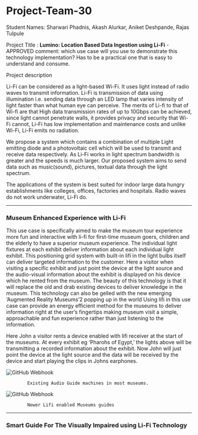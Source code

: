 # Project-Team-30

Student Names: Sharwari Phadnis, Akash Alurkar, Aniket Deshpande, Rajas Tulpule

Project Title :
**Lumino: Location Based Data Ingestion using Li-Fi**   - APPROVED
comment: which use case will you use to demonstrate this technology implementation? Has to be a practical one that is easy to understand and consume. 

Project description

Li-Fi can be considered as a light-based Wi-Fi. It uses light instead of radio waves to transmit information. Li-Fi is transmission of data using illumination i.e. sending data through an LED lamp that varies intensity of light faster than what human eye can perceive. The merits of Li-fi to that of Wi-fi are that High data transmission rates of up to 10Gbps can be achieved, since light cannot penetrate walls, it provides privacy and security that Wi-Fi cannot, Li-Fi has low implementation and maintenance costs and unlike Wi-Fi, Li-Fi emits no radiation.

We propose a system which contains a combination of multiple Light emitting diode and a photovoltaic cell which will be used to transmit and receive data respectively. As Li-Fi works in light spectrum bandwidth is greater and the speeds is much larger. Our proposed system aims to send data such as music(sound), pictures, textual data through the light spectrum.

The applications of the system is best suited for indoor large data hungry establishments like colleges, offices, factories and hospitals. Radio waves do not work underwater, Li-Fi do.

------------------------------------------------------------------------------------------------------------------------------


### **Museum Enhanced Experience with Li-Fi**

This use case is specifically aimed to make the museum tour experience more fun and interactive with li-fi for first-time museum goers, children and the elderly to have a superior museum experience. The individual light fixtures at each exhibit deliver information about each individual light exhibit. This positioning grid system with built-in lifi in the light bulbs itself can deliver targeted information to the customer. Here a visitor when visiting a specific exhibit and just point the device at the light source and the audio-visual information about the exhibit is displayed on his device which he rented from the museum. The beauty of this technology is that it will replace the old and drab existing devices to deliver knowledge in the museum. This technology can also be gelled with the new emerging ‘Augmented Reality Museums’2 popping up in the world Using lifi in this use case can provide an energy efficient method for the museums to deliver information right at the user’s fingertips making museum visit a simple, approachable and fun experience rather than just listening to the information.

Here John a visitor rents a device enabled with lifi receiver at the start of the museums. At every exhibit eg ‘Pharohs of Egypt,’ the lights above will be transmitting a recorded information about the exhibit. Now John will just point the device at the light source and the data will be received by the device and start playing the clips in Johns earphones. 


![GitHub Webhook](./images/museum1.png)


			Existing Audio Guide machines in most museums.
			
			
			
			

![GitHub Webhook](./images/museum2.png)

			Newer Lifi enabled Museums guides 



------------------------------------------------------------------------------------------------------------------------------


### **Smart Guide For The Visually Impaired using Li-Fi Technology**




















